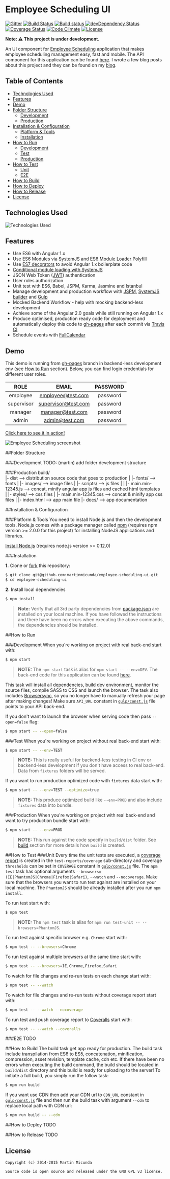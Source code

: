 Employee Scheduling UI
======================

[![Gitter](https://img.shields.io/badge/gitter-join%20chat-1dce73.svg)](https://gitter.im/martinmicunda/employee-scheduling-ui?utm_source=badge&utm_medium=badge&utm_campaign=pr-badge&utm_content=badge)
[![Build Status](https://travis-ci.org/martinmicunda/employee-scheduling-ui.svg?branch=master)](http://travis-ci.org/martinmicunda/employee-scheduling-ui)
[![Build status](https://ci.appveyor.com/api/projects/status/lf65mnwy3irmim5h/branch/master?svg=true)](https://ci.appveyor.com/project/martinmicunda/employee-scheduling-ui/branch/master)
[![devDependency Status](https://david-dm.org/martinmicunda/employee-scheduling-ui/dev-status.svg)](https://david-dm.org/martinmicunda/employee-scheduling-ui#info=devDependencies) 
[![Coverage Status](https://coveralls.io/repos/martinmicunda/employee-scheduling-ui/badge.svg?branch=master&service=github)](https://coveralls.io/github/martinmicunda/employee-scheduling-ui?branch=master)
[![Code Climate](https://codeclimate.com/github/martinmicunda/employee-scheduling-ui/badges/gpa.svg)](https://codeclimate.com/github/martinmicunda/employee-scheduling-ui)
[![License](https://img.shields.io/badge/license-GPLv3-blue.svg)](http://www.gnu.org/licenses/gpl-3.0.html)

**Note: :warning: This project is under development.**

An UI component for [Employee Scheduling](https://github.com/martinmicunda/employee-scheduling) application that makes employee scheduling management easy, fast and mobile. The API component for this application can be found [here](https://github.com/martinmicunda/employee-scheduling-api). I wrote a few blog posts about this project and they can be found on my [blog](http://martinmicunda.com).

## Table of Contents
- [Technologies Used](#technologies-used)
- [Features](#features)
- [Demo](#demo)
- [Folder Structure](#folder-structure)
    - [Development](#folder-structure-development)
    - [Production](#folder-structure-production)
- [Installation & Configuration](#installation-and-configuration)
    - [Platform & Tools](#platform-and-tools)
    - [Installation](#installation)
- [How to Run](#how-to-run)
    - [Development](#how-to-run-development) 
    - [Test](#how-to-run-test) 
    - [Production](#how-to-run-production) 
- [How to Test](#how-to-test)
    - [Unit](#how-to-test-unit) 
    - [E2E](#how-to-test-e2e) 
- [How to Build](#how-to-build)
- [How to Deploy](#how-to-deploy)
- [How to Release](#how-to-release)
- [License](#license)

## Technologies Used
![Technologies Used](tech_stack.png)

## Features
  * Use ES6 with Angular 1.x
  * Use ES6 Modules via [SystemJS](https://github.com/systemjs/systemjs) and [ES6 Module Loader Polyfill](https://github.com/ModuleLoader/es6-module-loader)
  * Use [ES7 decorators](https://github.com/wycats/javascript-decorators) to avoid Angular 1.x boilerplate code
  * [Conditional module loading with SystemJS](http://martinmicunda.com/2015/10/26/conditional-module-loading-with-systemjs/)
  * JSON Web Token ([JWT](http://jwt.io)) authentication
  * User roles authorization
  * Unit test with ES6, Babel, JSPM, Karma, Jasmine and Istanbul
  * Manage development and production workflow with [JSPM](http://jspm.io/), [SystemJS builder](https://github.com/systemjs/builder) and [Gulp](http://gulpjs.com/)
  * Mocked Backend Workflow - help with mocking backend-less development
  * Achieve some of the Angular 2.0 goals while still running on Angular 1.x
  * Produce optimised, production ready code for deployment and automatically deploy this code to [gh-pages](https://github.com/martinmicunda/employee-scheduling-ui/tree/gh-pages) after each commit via [Travis CI](https://travis-ci.org/martinmicunda/employee-scheduling-ui)
  * Schedule events with [FullCalendar](http://fullcalendar.io/) 
  
## Demo
This demo is running from [gh-pages](https://github.com/martinmicunda/employee-scheduling-ui/tree/gh-pages) branch in backend-less development env (see [How to Run](#how-to-run-test) section). Below, you can find login credentials for different user roles.

|    ROLE    |        EMAIL        |   PASSWORD   |
|:----------:|:-------------------:|:------------:|
|  employee  |  employee@test.com  |   password   |
| supervisor | supervisor@test.com |   password   |
|   manager  |   manager@test.com  |   password   |
|    admin   |    admin@test.com   |   password   |

<a href="http://martinmicunda.github.io/employee-scheduling-ui/dist" target="_blank">Click here to see it in action!</a>

![Employee Scheduling screenshot](screenshot.png "Employee Scheduling screenshot")

##<a name="folder-structure"></a>Folder Structure

###<a name="folder-structure-development"></a>Development
TODO: (martin) add folder development structure

###<a name="folder-structure-production"></a>Production
    build/               
      |- dist                       --> distribution source code that goes to production
      |  |- fonts/                     --> fonts
      |  |- images/                    --> image files
      |  |- scripts/                   --> js files 
      |  |  |- main.min-12345.js           --> concat, minify angular app js files and cached html templates      
      |  |- styles/                    --> css files 
      |     |- main.min-12345.css          --> concat & minify app css files 
      |  |- index.html                 --> app main file
      |- docs/                      --> app documentation   
           
##<a name="installation-and-configuration"></a>Installation & Configuration

###<a name="platform-and-tools"></a>Platform & Tools
You need to install Node.js and then the development tools. Node.js comes with a package manager called [npm](http://npmjs.org) (requires npm version >= 2.0.0 for this project) for installing NodeJS applications and libraries.

[Install Node.js](http://nodejs.org/download/) (requires node.js version >= 0.12.0)

###<a name="installation"></a>Installation

**1.** Clone or [fork](https://github.com/martinmicunda/employee-scheduling-ui/fork) this repository:
```bash
$ git clone git@github.com:martinmicunda/employee-scheduling-ui.git 
$ cd employee-scheduling-ui
```

**2.** Install local dependencies
```bash
$ npm install
```
> **Note:** Verify that all 3rd party dependencies from [package.json](package.json) are installed on your local machine. If you have followed the instructions and there have been no errors when executing the above commands, the dependencies should be installed.
     
##<a name="how-to-run"></a>How to Run

###<a name="how-to-run-development"></a>Development
When you're working on project with real back-end start with:

```bash
$ npm start 
```
> **NOTE:** The `npm start` task is alias for `npm start -- --env=DEV`. The back-end code for this application can be found [here](https://github.com/martinmicunda/employee-scheduling-api).

This task will install all dependencies, build dev environment, monitor the source files, compile SASS to CSS and launch the browser. The task also includes [Browsersync](http://www.browsersync.io/), so you no longer have to manually refresh your page after making changes! Make sure `API_URL` constant in [`gulp/const.js`](gulp/const.js) file points to your API back-end.

If you don't want to launch the browser when serving code then pass `--open=false` flag:

```bash
$ npm start -- --open=false
```

###<a name="how-to-run-test"></a>Test 
When you're working on project without real back-end start with:

```bash
$ npm start -- --env=TEST
```
> **NOTE:** This is really useful for backend-less testing in CI env or backend-less development if you don't have access to real back-end. Data from `fixtures` folders will be served.

If you want to run production optimized code with `fixtures` data start with: 
```bash
$ npm start -- --env=TEST --optimize=true
```
> **NOTE:** This produce optimized build like `--env=PROD` and also include `fixtures` data into bundle.

###<a name="how-to-run-production"></a>Production
When you're working on project with real back-end and want to try production bundle start with:

```bash
$ npm start -- --env=PROD
```

> **NOTE:** This run against the code specify in `build/dist` folder. See [build](#build) section for more details how `build` is created.


##<a name="how-to-test"></a>How to Test
###<a name="how-to-test-unit"></a>Unit 
Every time the unit tests are executed, a [coverage report](http://martinmicunda.com/employee-scheduling-ui/test-reports/coverage/firefox/) is created in the `test-reports/coverage` sub-directory and coverage `thresholds` can be set in `COVERAGE` constant in [`gulp/const.js`](gulp/const.js) file. The `npm test` task has optional arguments `--browsers=(IE|PhantomJS|Chrome|Firefox|Safari)`, `--watch` and `--nocoverage`.  Make sure that the browsers you want to run test against are installed on your local machine. The `PhantomJS` should be already installed after you run `npm install`.

To run test start with:

```bash
$ npm test
```
> **NOTE:** The `npm test` task is alias for `npm run test-unit -- --browsers=PhantomJS`.

To run test against specific browser e.g. `Chrome` start with:
```bash
$ npm test -- --browsers=Chrome
```

To run test against multiple browsers at the same time start with:
```bash
$ npm test -- --browsers=IE,Chrome,Firefox,Safari 
```
   
To watch for file changes and re-run tests on each change start with:
```bash
$ npm test -- --watch
```

To watch for file changes and re-run tests without coverage report start with:
```bash
$ npm test -- --watch --nocoverage
```

To run test and push coverage report to [Coveralls](https://coveralls.io/) start with:
```bash
$ npm test -- --watch --coveralls
```
###<a name="how-to-test-e2e"></a>E2E 
TODO

##<a name="how-to-build">How to Build
The build task get app ready for production. The build task include transpilation from ES6 to ES5, concatenation, minification, compression, asset revision, template cache, cdn etc. If there have been no errors when executing the build command, the build should be located in `build/dist` directory and this build is ready for uploading to the server! To initiate a full build, you simply run the follow task:
```bash
$ npm run build
```

If you want use CDN then add your CDN url to `CDN_URL` constant in [`gulp/const.js`](gulp/const.js) file and then run the build task with argument `--cdn` to replace local path with CDN url: 
```bash
$ npm run build -- --cdn
```

##<a name="how-to-deploy"></a>How to Deploy
TODO

##<a name="how-to-release"></a>How to Release
TODO

## License

    Copyright (c) 2014-2015 Martin Micunda  

    Source code is open source and released under the GNU GPL v3 license.
